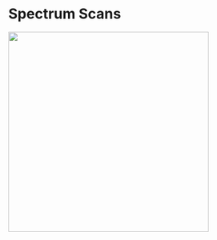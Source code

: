 # Spectrum Scans

<img src="https://www.docker.com/blog/wp-content/uploads/Docker-Security-Banner-01.png" width="400" height="400" />

